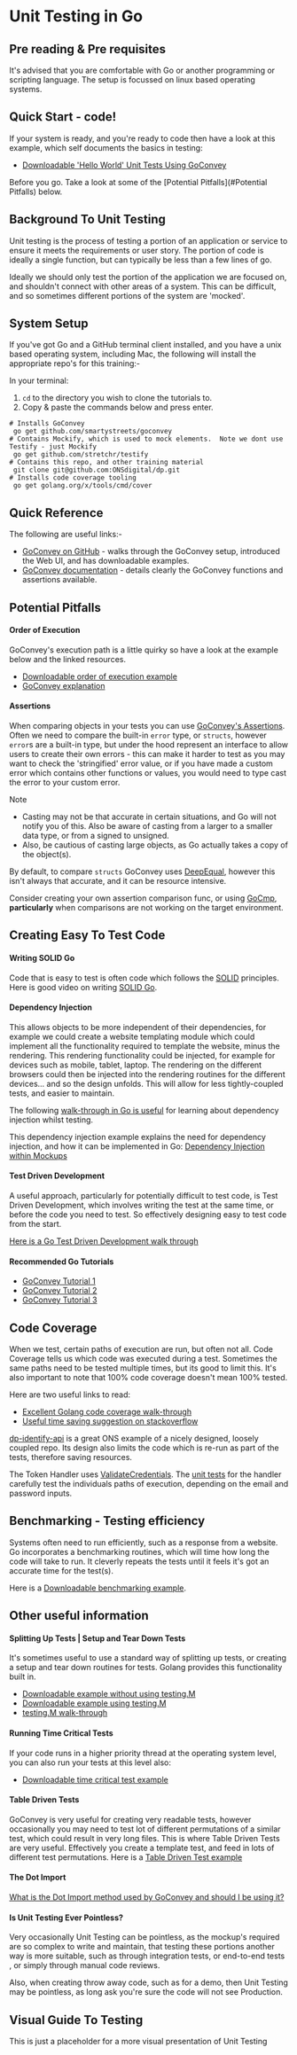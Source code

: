 # Unit Testing in Go

## Pre reading & Pre requisites
It's advised that you are comfortable with Go or another programming or scripting language.  The setup is focussed on linux based operating systems.

## Quick Start - code!
If your system is ready, and you're ready to code then have a look at this example, which self documents the basics in testing:
- [Downloadable 'Hello World' Unit Tests Using GoConvey](helloworld/hello_world_test.go)

Before you go. Take a look at some of the [Potential Pitfalls](#Potential Pitfalls) below.

## Background To Unit Testing
Unit testing is the process of testing a portion of an application or service to ensure it meets the requirements or user story.  The portion of code is ideally a single function, but can typically be less than a few lines of go.

Ideally we should only test the portion of the application we are focused on, and shouldn't connect with other areas of a system.  This can be difficult, and so sometimes different portions of the system are 'mocked'.

## System Setup
If you've got Go and a GitHub terminal client installed, and you have a unix based operating system, including Mac, the following will install the appropriate repo's for this training:-

In your terminal:
1) `cd` to the directory you wish to clone the tutorials to.
2) Copy & paste the commands below and press enter.
```
# Installs GoConvey
 go get github.com/smartystreets/goconvey
# Contains Mockify, which is used to mock elements.  Note we dont use Testify - just Mockify 
 go get github.com/stretchr/testify
# Contains this repo, and other training material
 git clone git@github.com:ONSdigital/dp.git 
# Installs code coverage tooling
 go get golang.org/x/tools/cmd/cover
```

## Quick Reference
The following are useful links:-
- [GoConvey on GitHub](https://github.com/smartystreets/goconvey) - walks through the GoConvey setup, introduced the Web UI, and has downloadable examples.
- [GoConvey documentation](https://godoc.org/github.com/smartystreets/goconvey/convey) - details clearly the GoConvey functions and assertions available.

## Potential Pitfalls

#### Order of Execution
GoConvey's execution path is a little quirky so have a look at the example below and the linked resources.
- [Downloadable order of execution example](#orderexecution/execution_order_example_test.go)
- [GoConvey explanation](https://github.com/smartystreets/goconvey/wiki/Execution-order)

#### Assertions
When comparing objects in your tests you can use [GoConvey's Assertions](/assertions/README.md).  Often we need to compare the built-in `error` type, or `structs`, however `error`s are a built-in type, but under the hood represent an interface to allow users to create their own errors - this can make it harder to test as you may want to check the 'stringified' error value, or if you have made a custom error which contains other functions or values, you would need to type cast the error to your custom error.  

Note
- Casting may not be that accurate in certain situations, and Go will not notify you of this. Also be aware of casting from a larger to a smaller data type, or from a signed to unsigned. 
- Also, be cautious of casting large objects, as Go actually takes a copy of the object(s).

By default, to compare `structs` GoConvey uses [DeepEqual](https://golang.org/pkg/reflect/#DeepEqual), however this isn't always that accurate, and it can be resource intensive.

Consider creating your own assertion comparison func, or using [GoCmp](https://github.com/google/go-cmp), **particularly** when comparisons are not working on the target environment.

## Creating Easy To Test Code
#### Writing SOLID Go
Code that is easy to test is often code which follows the [SOLID](https://github.com/iamharvey/SOLID_principles) principles.  Here is good video on writing [SOLID Go](https://www.youtube.com/watch?v=zzAdEt3xZ1M).

#### Dependency Injection
This allows objects to be more independent of their dependencies, for example we could create a website templating module which could implement all the functionality required to template the website, minus the rendering.  This rendering functionality could be injected, for example for devices such as mobile, tablet, laptop.  The rendering on the different browsers could then be injected into the rendering routines for the different devices... and so the design unfolds.  This will allow for less tightly-coupled tests, and easier to maintain.

The following [walk-through in Go is useful](https://quii.gitbook.io/learn-go-with-tests/go-fundamentals/dependency-injection) for learning about dependency injection whilst testing.

This dependency injection example explains the need for dependency injection, and how it can be implemented in Go: [Dependency Injection within Mockups](https://github.com/sohamkamani/go-dependency-injection-example)

#### Test Driven Development
A useful approach, particularly for potentially difficult to test code, is Test Driven Development, which involves writing the test at the same time, or before the code you need to test. So effectively designing easy to test code from the start.

[Here is a Go Test Driven Development walk through](https://itnext.io/how-to-tdd-a-console-application-to-achieve-100-coverage-starting-from-main-test-go-934a617b080f)

#### Recommended Go Tutorials
- [GoConvey Tutorial 1](https://www.smartystreets.com/blog/2015/02/go-testing-part-1-vanillla/)
- [GoConvey Tutorial 2](https://www.smartystreets.com/blog/2015/02/go-testing-part-2-running-tests/)
- [GoConvey Tutorial 3](https://www.smartystreets.com/blog/2015/05/go-testing-part-3-convey-behavior/)

## Code Coverage
When we test, certain paths of execution are run, but often not all.  Code Coverage tells us which code was executed during a test.  Sometimes the same paths need to be tested multiple times, but its good to limit this.  It's also important to note that 100% code coverage doesn't mean 100% tested.

Here are two useful links to read:
- [Excellent Golang code coverage walk-through](https://blog.golang.org/cover)
- [Useful time saving suggestion on stackoverflow](https://stackoverflow.com/a/27284510)

[dp-identify-api](https://github.com/ONSdigital/dp-identity-api) is a great ONS example of a nicely designed, loosely coupled repo.  Its design also limits the code which is re-run as part of the tests, therefore saving resources.

The Token Handler uses [ValidateCredentials](https://github.com/ONSdigital/dp-identity-api/blob/765370a9bf0320be5ea823a8070ba2d4c895b62c/api/tokens.go#L27).  The [unit tests](https://github.com/ONSdigital/dp-identity-api/blob/765370a9bf0320be5ea823a8070ba2d4c895b62c/api/tokens_test.go#L23) for the handler carefully test the individuals paths of execution, depending on the email and password inputs.

## Benchmarking - Testing efficiency
Systems often need to run efficiently, such as a response from a website.  Go incorporates a benchmarking routines, which will time how long the code will take to run.  It cleverly repeats the tests until it feels it's got an accurate time for the test(s).

Here is a [Downloadable benchmarking example](benchmarking/benchmark_test.go).

## Other useful information

#### Splitting Up Tests   |   Setup and Tear Down Tests 
It's sometimes useful to use a standard way of splitting up tests, or creating a setup and tear down routines for tests.  Golang provides this functionality built in.
- [Downloadable example without using testing.M](helloworld/split_test.go)
- [Downloadable example using testing.M](helloworld/split_with_test_main_test.go)
- [testing.M walk-through](http://cs-guy.com/blog/2015/01/test-main/)

#### Running Time Critical Tests
If your code runs in a higher priority thread at the operating system level, you can also run your tests at this level also: 
- [Downloadable time critical test example](#time-critical/testing_with_main_OS_thread_test.go)

#### Table Driven Tests
GoConvey is very useful for creating very readable tests, however occasionally you may need to test lot of different permutations of a similar test, which could result in very long files.  This is where Table Driven Tests are very useful.  Effectively you create a template test, and feed in lots of different test permutations.  Here is a [Table Driven Test example](https://dave.cheney.net/2019/05/07/prefer-table-driven-tests)

#### The Dot Import
[What is the Dot Import method used by GoConvey and should I be using it?](https://smartystreets.com/blog/2015/05/go-testing-part-3-convey-behavior/)

#### Is Unit Testing Ever Pointless?
Very occasionally Unit Testing can be pointless, as the mockup's required are so complex to write and maintain, that testing these portions another way is more suitable, such as through integration tests, or end-to-end tests  , or simply through manual code reviews.

Also, when creating throw away code, such as for a demo, then Unit Testing may be pointless, as long ask you're sure the code will not see Production.

## Visual Guide To Testing
This is just a placeholder for a more visual presentation of Unit Testing
